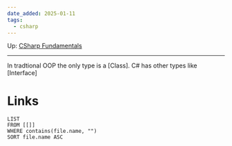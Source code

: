 ```yaml
---
date_added: 2025-01-11
tags:
  - csharp
---
```

Up: [CSharp Fundamentals](CSharp%20Fundamentals.md)
___
 In tradtional OOP the only type is a [Class]. C# has other types like [Interface]
# Links
```dataview
LIST
FROM [[]]
WHERE contains(file.name, "")
SORT file.name ASC
```
